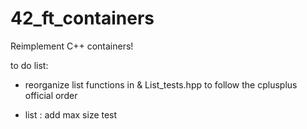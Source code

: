 # 42_ft_containers
Reimplement C++ containers!

to do list:
- reorganize list functions in  & List_tests.hpp to follow the cplusplus official order

- list : add max size test
